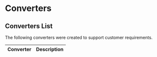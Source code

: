 # Converters

## Converters List

The following converters were created to support customer requirements.

| Converter | Description       |
| :------          | :------           |


